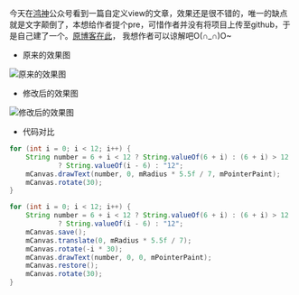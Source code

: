 今天在[鸿神](http://blog.csdn.net/lmj623565791)公众号看到一篇自定义view的文章，效果还是很不错的，唯一的缺点就是文字颠倒了，本想给作者提个pre，可惜作者并没有将项目上传至github，于是自己建了一个。[原博客在此](http://www.jianshu.com/p/fe65f5d7a60b)，  我想作者可以谅解吧O(∩_∩)O~

- 原来的效果图

![原来的效果图](http://upload-images.jianshu.io/upload_images/2144156-e91c62262c75ceb0?imageMogr2/auto-orient/strip)

- 修改后的效果图

![修改后的效果图](http://img.blog.csdn.net/20161010175352223)

- 代码对比
```java
for (int i = 0; i < 12; i++) {
    String number = 6 + i < 12 ? String.valueOf(6 + i) : (6 + i) > 12
            ? String.valueOf(i - 6) : "12";
    mCanvas.drawText(number, 0, mRadius * 5.5f / 7, mPointerPaint);
    mCanvas.rotate(30);
}
```
```java
for (int i = 0; i < 12; i++) {
    String number = 6 + i < 12 ? String.valueOf(6 + i) : (6 + i) > 12
            ? String.valueOf(i - 6) : "12";
    mCanvas.save();
    mCanvas.translate(0, mRadius * 5.5f / 7);
    mCanvas.rotate(-i * 30);
    mCanvas.drawText(number, 0, 0, mPointerPaint);
    mCanvas.restore();
    mCanvas.rotate(30);
}
```
